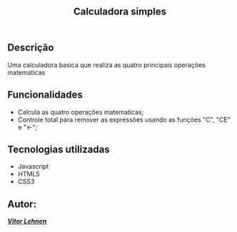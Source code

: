 <article>
  <header>
    <h1 align="center">Calculadora simples</h1>
  </header>
  <section>
    <h2>Descrição</h2>
    <p>Uma calculadora basica que realiza as quatro principais operações matematicas</p>
  </section>
  <section>
    <h2>Funcionalidades</h2>
    <ul>
      <li>Calcula as quatro operações matematicas;</li>
      <li>Controle total para remover as expressões usando as funções "C", "CE" e "&LeftArrow;";</li>
    </ul>
  </section>
  <section>
    <h2>Tecnologias utilizadas</h2>
    <ul>
      <li>Javascript</li>
      <li>HTML5</li>
      <li>CSS3</li>
    </ul>
  </section>
  <section>
    <h2>Autor:</h2>
    <address><a href="https://github.com/vitorlehnen"><strong>Vitor Lehnen</strong></a></address>
  </section>
</article>
